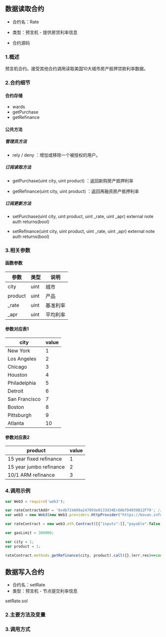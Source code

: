 ## 数据读取合约

- 合约名：Rate

- 类型：预言机 - 提供房贷利率信息
- 合约源码

### 1.概述

预言机合约。接受其他合约调用读取美国10大城市房产抵押贷款利率数据。

### 2.合约细节

#### 合约存储

- wards
- getPurchase
- getRefinance

#### 公共方法

##### 管理员方法

- rely / deny ：增加或移除一个被授权的用户。

##### 订阅读取方法

- getPurchase(uint city, uint product) ：返回新购房产抵押利率

- getRefinance(uint city, uint product) ：返回再融资房产抵押利率

##### 订阅更新方法

- setPurchase(uint city, uint product, uint _rate, uint _apr)  external note auth returns(bool)

- setRefinance(uint city, uint product, uint _rate, uint _apr) external note auth returns(bool)

### 3.相关参数

#### 函数参数

| 参数    | 类型 | 说明     |
| ------- | ---- | -------- |
| city    | uint | 城市     |
| product | uint | 产品     |
| _rate   | uint | 基准利率 |
| _apr    | uint | 平均利率 |

#### 参数对应表1

| city          | value |
| ------------- | ----- |
| New York      | 1     |
| Los Angeles   | 2     |
| Chicago       | 3     |
| Houston       | 4     |
| Philadelphia  | 5     |
| Detroit       | 6     |
| San Francisco | 7     |
| Boston        | 8     |
| Pittsburgh    | 9     |
| Atlanta       | 10    |

#### 参数对应表2

| product                 | value |
| ----------------------- | ----- |
| 15 year fixed refinance | 1     |
| 15 year jumbo refinance | 2     |
| 10/1 ARM refinance      | 3     |

### 4.调用示例

```javascript
var Web3 = require('web3');

var rateContractAddr = '0x4b724A99a247993e0133d34Ec6AbfD4939812F79'; // kovan测试网络合约地址
var web3 = new Web3(new Web3.providers.HttpProvider("https://kovan.infura.io/v3/88ae15efc1c04e35bcc227e4d3284676"));

var rateContract = new web3.eth.Contract([{"inputs":[],"payable":false,"stateMutability":"nonpayable","type":"constructor"},{"anonymous":true,"inputs":[{"indexed":true,"internalType":"bytes4","name":"sig","type":"bytes4"},{"indexed":true,"internalType":"address","name":"usr","type":"address"},{"indexed":true,"internalType":"bytes32","name":"arg1","type":"bytes32"},{"indexed":true,"internalType":"bytes32","name":"arg2","type":"bytes32"},{"indexed":false,"internalType":"bytes","name":"data","type":"bytes"}],"name":"LogNote","type":"event"},{"anonymous":false,"inputs":[{"indexed":true,"internalType":"uint256","name":"city","type":"uint256"},{"indexed":true,"internalType":"uint256","name":"product","type":"uint256"},{"indexed":false,"internalType":"uint256","name":"rate","type":"uint256"},{"indexed":false,"internalType":"uint256","name":"apr","type":"uint256"}],"name":"SetOracle","type":"event"},{"constant":false,"inputs":[{"internalType":"address","name":"guy","type":"address"}],"name":"deny","outputs":[],"payable":false,"stateMutability":"nonpayable","type":"function"},{"constant":true,"inputs":[{"internalType":"uint256","name":"","type":"uint256"},{"internalType":"uint256","name":"","type":"uint256"}],"name":"getPurchase","outputs":[{"internalType":"uint256","name":"rate","type":"uint256"},{"internalType":"uint256","name":"apr","type":"uint256"}],"payable":false,"stateMutability":"view","type":"function"},{"constant":true,"inputs":[{"internalType":"uint256","name":"","type":"uint256"},{"internalType":"uint256","name":"","type":"uint256"}],"name":"getRefinance","outputs":[{"internalType":"uint256","name":"rate","type":"uint256"},{"internalType":"uint256","name":"apr","type":"uint256"}],"payable":false,"stateMutability":"view","type":"function"},{"constant":false,"inputs":[{"internalType":"address","name":"guy","type":"address"}],"name":"rely","outputs":[],"payable":false,"stateMutability":"nonpayable","type":"function"},{"constant":false,"inputs":[{"internalType":"uint256","name":"city","type":"uint256"},{"internalType":"uint256","name":"product","type":"uint256"},{"internalType":"uint256","name":"_rate","type":"uint256"},{"internalType":"uint256","name":"_apr","type":"uint256"}],"name":"setPurchase","outputs":[{"internalType":"bool","name":"","type":"bool"}],"payable":false,"stateMutability":"nonpayable","type":"function"},{"constant":false,"inputs":[{"internalType":"uint256","name":"city","type":"uint256"},{"internalType":"uint256","name":"product","type":"uint256"},{"internalType":"uint256","name":"_rate","type":"uint256"},{"internalType":"uint256","name":"_apr","type":"uint256"}],"name":"setRefinance","outputs":[{"internalType":"bool","name":"","type":"bool"}],"payable":false,"stateMutability":"nonpayable","type":"function"},{"constant":true,"inputs":[{"internalType":"address","name":"","type":"address"}],"name":"wards","outputs":[{"internalType":"uint256","name":"","type":"uint256"}],"payable":false,"stateMutability":"view","type":"function"}], rateContractAddr);

var gasLimit = 300000;

var city = 1;
var product = 1;

rateContract.methods.getRefinance(city, product).call({},(err,res)=>console.log)
```



## 数据写入合约

- 合约名：setRate
- 类型：预言机 - 节点提交利率信息

setRate.sol

### 2.主要方法及变量

### 3.调用方式